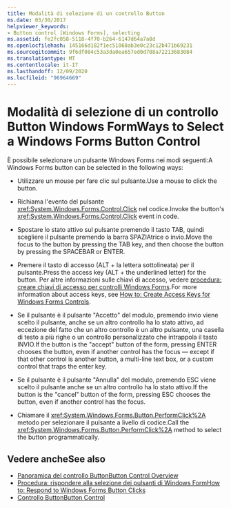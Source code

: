 ```yaml
---
title: Modalità di selezione di un controllo Button
ms.date: 03/30/2017
helpviewer_keywords:
- Button control [Windows Forms], selecting
ms.assetid: fe2fc058-5118-4f70-b264-6147d64a7a8d
ms.openlocfilehash: 145166d182f1ec51068ab3e0c23c12b471b69231
ms.sourcegitcommit: 9f6df084c53a3da0ea657ed0d708a72213683084
ms.translationtype: MT
ms.contentlocale: it-IT
ms.lasthandoff: 12/09/2020
ms.locfileid: "96964669"
---
```

# <a name="ways-to-select-a-windows-forms-button-control"></a><span data-ttu-id="b005a-102">Modalità di selezione di un controllo Button Windows Form</span><span class="sxs-lookup"><span data-stu-id="b005a-102">Ways to Select a Windows Forms Button Control</span></span>
<span data-ttu-id="b005a-103">È possibile selezionare un pulsante Windows Forms nei modi seguenti:</span><span class="sxs-lookup"><span data-stu-id="b005a-103">A Windows Forms button can be selected in the following ways:</span></span>  
  
- <span data-ttu-id="b005a-104">Utilizzare un mouse per fare clic sul pulsante.</span><span class="sxs-lookup"><span data-stu-id="b005a-104">Use a mouse to click the button.</span></span>  
  
- <span data-ttu-id="b005a-105">Richiama l'evento del pulsante <xref:System.Windows.Forms.Control.Click> nel codice.</span><span class="sxs-lookup"><span data-stu-id="b005a-105">Invoke the button's <xref:System.Windows.Forms.Control.Click> event in code.</span></span>  
  
- <span data-ttu-id="b005a-106">Spostare lo stato attivo sul pulsante premendo il tasto TAB, quindi scegliere il pulsante premendo la barra SPAZIAtrice o invio.</span><span class="sxs-lookup"><span data-stu-id="b005a-106">Move the focus to the button by pressing the TAB key, and then choose the button by pressing the SPACEBAR or ENTER.</span></span>  
  
- <span data-ttu-id="b005a-107">Premere il tasto di accesso (ALT + la lettera sottolineata) per il pulsante.</span><span class="sxs-lookup"><span data-stu-id="b005a-107">Press the access key (ALT + the underlined letter) for the button.</span></span> <span data-ttu-id="b005a-108">Per altre informazioni sulle chiavi di accesso, vedere [procedura: creare chiavi di accesso per controlli Windows Forms](how-to-create-access-keys-for-windows-forms-controls.md).</span><span class="sxs-lookup"><span data-stu-id="b005a-108">For more information about access keys, see [How to: Create Access Keys for Windows Forms Controls](how-to-create-access-keys-for-windows-forms-controls.md).</span></span>  
  
- <span data-ttu-id="b005a-109">Se il pulsante è il pulsante "Accetto" del modulo, premendo invio viene scelto il pulsante, anche se un altro controllo ha lo stato attivo, ad eccezione del fatto che un altro controllo è un altro pulsante, una casella di testo a più righe o un controllo personalizzato che intrappola il tasto INVIO.</span><span class="sxs-lookup"><span data-stu-id="b005a-109">If the button is the "accept" button of the form, pressing ENTER chooses the button, even if another control has the focus — except if that other control is another button, a multi-line text box, or a custom control that traps the enter key.</span></span>  
  
- <span data-ttu-id="b005a-110">Se il pulsante è il pulsante "Annulla" del modulo, premendo ESC viene scelto il pulsante anche se un altro controllo ha lo stato attivo.</span><span class="sxs-lookup"><span data-stu-id="b005a-110">If the button is the "cancel" button of the form, pressing ESC chooses the button, even if another control has the focus.</span></span>  
  
- <span data-ttu-id="b005a-111">Chiamare il <xref:System.Windows.Forms.Button.PerformClick%2A> metodo per selezionare il pulsante a livello di codice.</span><span class="sxs-lookup"><span data-stu-id="b005a-111">Call the <xref:System.Windows.Forms.Button.PerformClick%2A> method to select the button programmatically.</span></span>  
  
## <a name="see-also"></a><span data-ttu-id="b005a-112">Vedere anche</span><span class="sxs-lookup"><span data-stu-id="b005a-112">See also</span></span>

- [<span data-ttu-id="b005a-113">Panoramica del controllo Button</span><span class="sxs-lookup"><span data-stu-id="b005a-113">Button Control Overview</span></span>](button-control-overview-windows-forms.md)
- [<span data-ttu-id="b005a-114">Procedura: rispondere alla selezione dei pulsanti di Windows Form</span><span class="sxs-lookup"><span data-stu-id="b005a-114">How to: Respond to Windows Forms Button Clicks</span></span>](how-to-respond-to-windows-forms-button-clicks.md)
- [<span data-ttu-id="b005a-115">Controllo Button</span><span class="sxs-lookup"><span data-stu-id="b005a-115">Button Control</span></span>](button-control-windows-forms.md)
